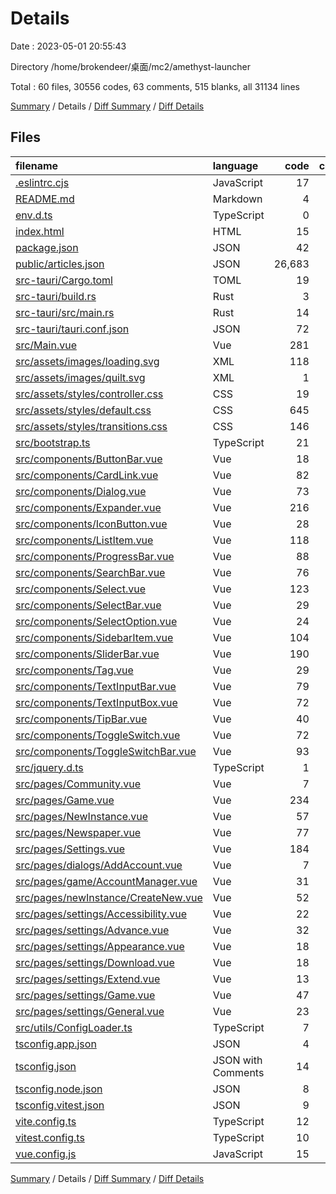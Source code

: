 # Details

Date : 2023-05-01 20:55:43

Directory /home/brokendeer/桌面/mc2/amethyst-launcher

Total : 60 files,  30556 codes, 63 comments, 515 blanks, all 31134 lines

[Summary](results.md) / Details / [Diff Summary](diff.md) / [Diff Details](diff-details.md)

## Files
| filename                                                                      | language           |   code | comment | blank |  total |
| :---------------------------------------------------------------------------- | :----------------- | -----: | ------: | ----: | -----: |
| [.eslintrc.cjs](/.eslintrc.cjs)                                               | JavaScript         |     17 |       1 |     2 |     20 |
| [README.md](/README.md)                                                       | Markdown           |      4 |       0 |     2 |      6 |
| [env.d.ts](/env.d.ts)                                                         | TypeScript         |      0 |       1 |     1 |      2 |
| [index.html](/index.html)                                                     | HTML               |     15 |       0 |     3 |     18 |
| [package.json](/package.json)                                                 | JSON               |     42 |       0 |     0 |     42 |
| [public/articles.json](/public/articles.json)                                 | JSON               | 26,683 |       0 |     0 | 26,683 |
| [src-tauri/Cargo.toml](/src-tauri/Cargo.toml)                                 | TOML               |     19 |       5 |     5 |     29 |
| [src-tauri/build.rs](/src-tauri/build.rs)                                     | Rust               |      3 |       0 |     1 |      4 |
| [src-tauri/src/main.rs](/src-tauri/src/main.rs)                               | Rust               |     14 |       0 |     2 |     16 |
| [src-tauri/tauri.conf.json](/src-tauri/tauri.conf.json)                       | JSON               |     72 |       0 |     0 |     72 |
| [src/Main.vue](/src/Main.vue)                                                 | Vue                |    281 |       0 |    33 |    314 |
| [src/assets/images/loading.svg](/src/assets/images/loading.svg)               | XML                |    118 |       0 |     0 |    118 |
| [src/assets/images/quilt.svg](/src/assets/images/quilt.svg)                   | XML                |      1 |       0 |     0 |      1 |
| [src/assets/styles/controller.css](/src/assets/styles/controller.css)         | CSS                |     19 |       0 |     2 |     21 |
| [src/assets/styles/default.css](/src/assets/styles/default.css)               | CSS                |    645 |      25 |   120 |    790 |
| [src/assets/styles/transitions.css](/src/assets/styles/transitions.css)       | CSS                |    146 |       4 |    38 |    188 |
| [src/bootstrap.ts](/src/bootstrap.ts)                                         | TypeScript         |     21 |       6 |     7 |     34 |
| [src/components/ButtonBar.vue](/src/components/ButtonBar.vue)                 | Vue                |     18 |       0 |     4 |     22 |
| [src/components/CardLink.vue](/src/components/CardLink.vue)                   | Vue                |     82 |       0 |    10 |     92 |
| [src/components/Dialog.vue](/src/components/Dialog.vue)                       | Vue                |     73 |       0 |     5 |     78 |
| [src/components/Expander.vue](/src/components/Expander.vue)                   | Vue                |    216 |       0 |    23 |    239 |
| [src/components/IconButton.vue](/src/components/IconButton.vue)               | Vue                |     28 |       0 |     4 |     32 |
| [src/components/ListItem.vue](/src/components/ListItem.vue)                   | Vue                |    118 |       0 |    14 |    132 |
| [src/components/ProgressBar.vue](/src/components/ProgressBar.vue)             | Vue                |     88 |       0 |    15 |    103 |
| [src/components/SearchBar.vue](/src/components/SearchBar.vue)                 | Vue                |     76 |       0 |    10 |     86 |
| [src/components/Select.vue](/src/components/Select.vue)                       | Vue                |    123 |       0 |    10 |    133 |
| [src/components/SelectBar.vue](/src/components/SelectBar.vue)                 | Vue                |     29 |       0 |     3 |     32 |
| [src/components/SelectOption.vue](/src/components/SelectOption.vue)           | Vue                |     24 |       0 |     4 |     28 |
| [src/components/SidebarItem.vue](/src/components/SidebarItem.vue)             | Vue                |    104 |       0 |    19 |    123 |
| [src/components/SliderBar.vue](/src/components/SliderBar.vue)                 | Vue                |    190 |       0 |    21 |    211 |
| [src/components/Tag.vue](/src/components/Tag.vue)                             | Vue                |     29 |       0 |     4 |     33 |
| [src/components/TextInputBar.vue](/src/components/TextInputBar.vue)           | Vue                |     79 |       0 |     9 |     88 |
| [src/components/TextInputBox.vue](/src/components/TextInputBox.vue)           | Vue                |     72 |       0 |     9 |     81 |
| [src/components/TipBar.vue](/src/components/TipBar.vue)                       | Vue                |     40 |       0 |     3 |     43 |
| [src/components/ToggleSwitch.vue](/src/components/ToggleSwitch.vue)           | Vue                |     72 |       0 |    11 |     83 |
| [src/components/ToggleSwitchBar.vue](/src/components/ToggleSwitchBar.vue)     | Vue                |     93 |       0 |    14 |    107 |
| [src/jquery.d.ts](/src/jquery.d.ts)                                           | TypeScript         |      1 |       0 |     0 |      1 |
| [src/pages/Community.vue](/src/pages/Community.vue)                           | Vue                |      7 |       0 |     3 |     10 |
| [src/pages/Game.vue](/src/pages/Game.vue)                                     | Vue                |    234 |       1 |    29 |    264 |
| [src/pages/NewInstance.vue](/src/pages/NewInstance.vue)                       | Vue                |     57 |       0 |     3 |     60 |
| [src/pages/Newspaper.vue](/src/pages/Newspaper.vue)                           | Vue                |     77 |       1 |     7 |     85 |
| [src/pages/Settings.vue](/src/pages/Settings.vue)                             | Vue                |    184 |       0 |    16 |    200 |
| [src/pages/dialogs/AddAccount.vue](/src/pages/dialogs/AddAccount.vue)         | Vue                |      7 |       0 |     5 |     12 |
| [src/pages/game/AccountManager.vue](/src/pages/game/AccountManager.vue)       | Vue                |     31 |       0 |     7 |     38 |
| [src/pages/newInstance/CreateNew.vue](/src/pages/newInstance/CreateNew.vue)   | Vue                |     52 |       0 |     5 |     57 |
| [src/pages/settings/Accessibility.vue](/src/pages/settings/Accessibility.vue) | Vue                |     22 |       0 |     2 |     24 |
| [src/pages/settings/Advance.vue](/src/pages/settings/Advance.vue)             | Vue                |     32 |       0 |     5 |     37 |
| [src/pages/settings/Appearance.vue](/src/pages/settings/Appearance.vue)       | Vue                |     18 |       0 |     4 |     22 |
| [src/pages/settings/Download.vue](/src/pages/settings/Download.vue)           | Vue                |     18 |       1 |     3 |     22 |
| [src/pages/settings/Extend.vue](/src/pages/settings/Extend.vue)               | Vue                |     13 |       0 |     3 |     16 |
| [src/pages/settings/Game.vue](/src/pages/settings/Game.vue)                   | Vue                |     47 |       1 |     2 |     50 |
| [src/pages/settings/General.vue](/src/pages/settings/General.vue)             | Vue                |     23 |       0 |     3 |     26 |
| [src/utils/ConfigLoader.ts](/src/utils/ConfigLoader.ts)                       | TypeScript         |      7 |       2 |     3 |     12 |
| [tsconfig.app.json](/tsconfig.app.json)                                       | JSON               |      4 |       9 |     0 |     13 |
| [tsconfig.json](/tsconfig.json)                                               | JSON with Comments |     14 |       0 |     1 |     15 |
| [tsconfig.node.json](/tsconfig.node.json)                                     | JSON               |      8 |       0 |     1 |      9 |
| [tsconfig.vitest.json](/tsconfig.vitest.json)                                 | JSON               |      9 |       0 |     1 |     10 |
| [vite.config.ts](/vite.config.ts)                                             | TypeScript         |     12 |       1 |     3 |     16 |
| [vitest.config.ts](/vitest.config.ts)                                         | TypeScript         |     10 |       5 |     1 |     16 |
| [vue.config.js](/vue.config.js)                                               | JavaScript         |     15 |       0 |     0 |     15 |

[Summary](results.md) / Details / [Diff Summary](diff.md) / [Diff Details](diff-details.md)